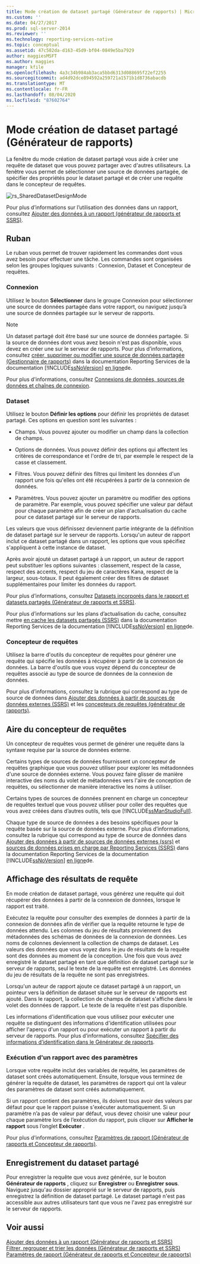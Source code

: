 ```yaml
---
title: Mode création de dataset partagé (Générateur de rapports) | Microsoft Docs
ms.custom: ''
ms.date: 04/27/2017
ms.prod: sql-server-2014
ms.reviewer: ''
ms.technology: reporting-services-native
ms.topic: conceptual
ms.assetid: 47c502da-d163-45d9-bf04-0849e5ba7929
author: maggiesMSFT
ms.author: maggies
manager: kfile
ms.openlocfilehash: 4a3c34b984ab3aca5bbd6313d088695f22ef2255
ms.sourcegitcommit: ad4d92dce894592a259721a1571b1d8736abacdb
ms.translationtype: MT
ms.contentlocale: fr-FR
ms.lasthandoff: 08/04/2020
ms.locfileid: "87602764"
---
```

# <a name="shared-dataset-design-view-report-builder"></a>Mode création de dataset partagé (Générateur de rapports)
  La fenêtre du mode création de dataset partagé vous aide à créer une requête de dataset que vous pouvez partager avec d'autres utilisateurs. La fenêtre vous permet de sélectionner une source de données partagée, de spécifier des propriétés pour le dataset partagé et de créer une requête dans le concepteur de requêtes.  
  
 ![rs_SharedDatasetDesignMode](../media/rs-shareddatasetdesignmode.gif "rs_SharedDatasetDesignMode")  
  
 Pour plus d’informations sur l’utilisation des données dans un rapport, consultez [Ajouter des données à un rapport &#40;générateur de rapports et SSRS&#41;](../report-data/report-datasets-ssrs.md).  
  
##  <a name="the-ribbon"></a><a name="Ribbon"></a> Ruban  
 Le ruban vous permet de trouver rapidement les commandes dont vous avez besoin pour effectuer une tâche. Les commandes sont organisées selon les groupes logiques suivants : Connexion, Dataset et Concepteur de requêtes.  
  
### <a name="connection"></a>Connexion  
 Utilisez le bouton **Sélectionner** dans le groupe Connexion pour sélectionner une source de données partagée dans votre rapport, ou naviguez jusqu’à une source de données partagée sur le serveur de rapports.  
  
> [!NOTE]  
>  Un dataset partagé doit être basé sur une source de données partagée. Si la source de données dont vous avez besoin n'est pas disponible, vous devez en créer une sur le serveur de rapports. Pour plus d’informations, consultez [créer, supprimer ou modifier une source de données partagée &#40;Gestionnaire de rapports&#41;](../create-delete-or-modify-a-shared-data-source-report-manager.md) dans la documentation Reporting Services de la documentation [!INCLUDE[ssNoVersion](../../../includes/ssnoversion-md.md)] [en ligne](https://go.microsoft.com/fwlink/?linkid=121312)de.  
  
 Pour plus d'informations, consultez [Connexions de données, sources de données et chaînes de connexion](../data-connections-data-sources-and-connection-strings-in-report-builder.md).  
  
### <a name="dataset"></a>Dataset  
 Utilisez le bouton **Définir les options** pour définir les propriétés de dataset partagé. Ces options en question sont les suivantes :  
  
-   Champs. Vous pouvez ajouter ou modifier un champ dans la collection de champs.  
  
-   Options de données. Vous pouvez définir des options qui affectent les critères de correspondance et l'ordre de tri, par exemple le respect de la casse et classement.  
  
-   Filtres. Vous pouvez définir des filtres qui limitent les données d'un rapport une fois qu'elles ont été récupérées à partir de la connexion de données.  
  
-   Paramètres. Vous pouvez ajouter un paramètre ou modifier des options de paramètre. Par exemple, vous pouvez spécifier une valeur par défaut pour chaque paramètre afin de créer un plan d'actualisation du cache pour ce dataset partagé sur le serveur de rapports.  
  
 Les valeurs que vous définissez deviennent partie intégrante de la définition de dataset partagé sur le serveur de rapports. Lorsqu'un auteur de rapport inclut ce dataset partagé dans un rapport, les options que vous spécifiez s'appliquent à cette instance de dataset.  
  
 Après avoir ajouté un dataset partagé à un rapport, un auteur de rapport peut substituer les options suivantes : classement, respect de la casse, respect des accents, respect du jeu de caractères Kana, respect de la largeur, sous-totaux. Il peut également créer des filtres de dataset supplémentaires pour limiter les données du rapport.  
  
 Pour plus d’informations, consultez [Datasets incorporés dans le rapport et datasets partagés &#40;Générateur de rapports et SSRS&#41;](../report-data/report-embedded-datasets-and-shared-datasets-report-builder-and-ssrs.md).  
  
 Pour plus d’informations sur les plans d’actualisation du cache, consultez mettre [en cache les datasets partagés &#40;SSRS&#41;](../report-server/cache-shared-datasets-ssrs.md) dans la documentation Reporting Services de la documentation [!INCLUDE[ssNoVersion](../../../includes/ssnoversion-md.md)] [en ligne](https://go.microsoft.com/fwlink/?linkid=121312)de.  
  
### <a name="query-designer"></a>Concepteur de requêtes  
 Utilisez la barre d'outils du concepteur de requêtes pour générer une requête qui spécifie les données à récupérer à partir de la connexion de données. La barre d'outils que vous voyez dépend du concepteur de requêtes associé au type de source de données de la connexion de données.  
  
 Pour plus d’informations, consultez la rubrique qui correspond au type de source de données dans [Ajouter des données à partir de sources de données externes &#40;SSRS&#41;](../report-data/add-data-from-external-data-sources-ssrs.md) et les [concepteurs de requêtes &#40;générateur de rapports&#41;](../query-designers-report-builder.md).  
  

  
##  <a name="the-query-designer-surface"></a><a name="DesignSurface"></a> Aire du concepteur de requêtes  
 Un concepteur de requêtes vous permet de générer une requête dans la syntaxe requise par la source de données externe.  
  
 Certains types de sources de données fournissent un concepteur de requêtes graphique que vous pouvez utiliser pour explorer les métadonnées d'une source de données externe. Vous pouvez faire glisser de manière interactive des noms du volet de métadonnées vers l'aire de conception de requêtes, ou sélectionner de manière interactive les noms à utiliser.  
  
 Certains types de sources de données prennent en charge un concepteur de requêtes textuel que vous pouvez utiliser pour coller des requêtes que vous avez créées dans d’autres outils, tels que [!INCLUDE[ssManStudioFull](../../includes/ssmanstudiofull-md.md)].  
  
 Chaque type de source de données a des besoins spécifiques pour la requête basée sur la source de données externe. Pour plus d’informations, consultez la rubrique qui correspond au type de source de données dans [Ajouter des données à partir de sources de données externes &#40;ssrs&#41;](../report-data/add-data-from-external-data-sources-ssrs.md) et [sources de données prises en charge par Reporting Services &#40;SSRS&#41;](../create-deploy-and-manage-mobile-and-paginated-reports.md) dans la documentation Reporting Services de la documentation [!INCLUDE[ssNoVersion](../../../includes/ssnoversion-md.md)] [en ligne](https://go.microsoft.com/fwlink/?linkid=121312)de.  
  

  
##  <a name="viewing-query-results"></a><a name="Results"></a> Affichage des résultats de requête  
 En mode création de dataset partagé, vous générez une requête qui doit récupérer des données à partir de la connexion de données, lorsque le rapport est traité.  
  
 Exécutez la requête pour consulter des exemples de données à partir de la connexion de données afin de vérifier que la requête retourne le type de données attendu. Les colonnes du jeu de résultats proviennent des métadonnées des schémas de données de la connexion de données. Les noms de colonnes deviennent la collection de champs de dataset. Les valeurs des données que vous voyez dans le jeu de résultats de la requête sont des données au moment de la conception. Une fois que vous avez enregistré le dataset partagé en tant que définition de dataset partagé sur le serveur de rapports, seul le texte de la requête est enregistré. Les données du jeu de résultats de la requête ne sont pas enregistrées.  
  
 Lorsqu'un auteur de rapport ajoute ce dataset partagé à un rapport, un pointeur vers la définition de dataset située sur le serveur de rapports est ajouté. Dans le rapport, la collection de champs de dataset s'affiche dans le volet des données de rapport. Le texte de la requête n'est pas disponible.  
  
 Les informations d'identification que vous utilisez pour exécuter une requête se distinguent des informations d'identification utilisées pour afficher l'aperçu d'un rapport ou pour exécuter un rapport à partir du serveur de rapports. Pour plus d’informations, consultez [Spécifier des informations d’identification dans le Générateur de rapports](../specify-credentials-in-report-builder.md).  
  
### <a name="running-a-report-with-parameters"></a>Exécution d'un rapport avec des paramètres  
 Lorsque votre requête inclut des variables de requête, les paramètres de dataset sont créés automatiquement. Ensuite, lorsque vous terminez de générer la requête de dataset, les paramètres de rapport qui ont la valeur des paramètres de dataset sont créés automatiquement.  
  
 Si un rapport contient des paramètres, ils doivent tous avoir des valeurs par défaut pour que le rapport puisse s'exécuter automatiquement. Si un paramètre n’a pas de valeur par défaut, vous devez choisir une valeur pour chaque paramètre lors de l’exécution du rapport, puis cliquer sur **Afficher le rapport** sous l’onglet **Exécuter** .  
  
 Pour plus d'informations, consultez [Paramètres de rapport &#40;Générateur de rapports et Concepteur de rapports&#41;](../report-design/report-parameters-report-builder-and-report-designer.md).  
  

  
##  <a name="saving-the-shared-dataset"></a><a name="Save"></a> Enregistrement du dataset partagé  
 Pour enregistrer la requête que vous avez générée, sur le bouton **Générateur de rapports** , cliquez sur **Enregistrer** ou **Enregistrer sous**. Naviguez jusqu'au dossier approprié sur le serveur de rapports, puis enregistrez la définition de dataset partagé. Le dataset partagé n'est pas accessible aux autres utilisateurs tant que vous ne l'avez pas enregistré sur le serveur de rapports.  
  

  
## <a name="see-also"></a>Voir aussi  
 [Ajouter des données à un rapport &#40;Générateur de rapports et SSRS&#41;](../report-data/report-datasets-ssrs.md)   
 [Filtrer, regrouper et trier les données &#40;Générateur de rapports et SSRS&#41;](../report-design/filter-group-and-sort-data-report-builder-and-ssrs.md)   
 [Paramètres de rapport &#40;Générateur de rapports et Concepteur de rapports&#41;](../report-design/report-parameters-report-builder-and-report-designer.md)  
  
  
